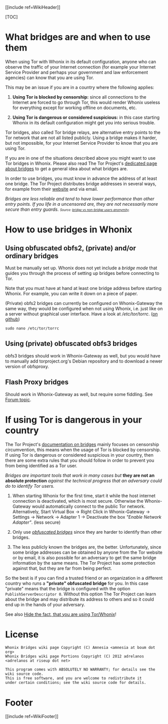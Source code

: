 [[include ref=WikiHeader]]

[TOC]

<!--
Copyright:

   Whonix Bridges wiki page Copyright (C) Amnesia <amnesia at boum dot org>
   Whonix Bridges wiki page Portions Copyright (C) 2012 adrelanos <adrelanos at riseup dot net>
   
   This program is free software; you can redistribute it and/or modify
   it under the terms of the GNU General Public License as published by
   the Free Software Foundation; either version 3 of the License, or
   (at your option) any later version.
		 
   This program is distributed in the hope that it will be useful,
   but WITHOUT ANY WARRANTY; without even the implied warranty of
   MERCHANTABILITY or FITNESS FOR A PARTICULAR PURPOSE.  See the
   GNU General Public License for more details.
	  
   You should have received a copy of the GNU General Public License
   along with this program; if not, write to:

	Free Software Foundation, Inc. 
	51 Franklin St, Fifth Floor
	Boston, MA 02110-1301, USA.

On Debian GNU/Linux systems, the complete text of the GNU General Public
License can be found in the /usr/share/common-licenses' directory.

The complete text of the GNU General Public License can also be found online on gnu.org <https://www.gnu.org/licenses/gpl.html>, in Whonix virtual machine images in /usr/share/common-licenses/GPL-3 file or in Whonix wiki on <https://sourceforge.net/p/whonix/wiki/GPLv3/>.
-->

<!--
This wiki page is a fork of the Tails Tor Bridge Mode page, from this exact source <http://git.immerda.ch/?p=amnesia.git;a=blob;f=wiki/src/doc/first_steps/startup_options/bridge_mode.mdwn;hb=b4c1868fc9d59b6a1cb6d0e956ece5c92059c653>.
-->

What bridges are and when to use them
=====================================

When using Tor with Whonix in its default configuration, anyone who can observe the traffic of your Internet connection (for example your Internet Service Provider and perhaps your government and law enforcement agencies) can know that you are using Tor.

This may be an issue if you are in a country where the following
applies:

1. **Using Tor is blocked by censorship:** since all connections to the Internet are forced to go through Tor, this would render Whonix useless for everything except for working offline on documents, etc.

2. **Using Tor is dangerous or considered suspicious:** in this case starting Whonix in its default configuration might get you into serious trouble.

Tor bridges, also called Tor bridge relays, are alternative entry points to the Tor network that are not all listed publicly. Using a bridge makes it harder, but not impossible, for your Internet Service Provider to know that you are using Tor.

If you are in one of the situations described above you might want to use Tor bridges in Whonix. Please also read The Tor Project's [dedicated page about bridges](https://www.torproject.org/docs/bridges) to get a general idea about what bridges are.

In order to use bridges, you must know in advance the address of at least one bridge. The Tor Project distributes bridge addresses in several ways, for example from their [website](https://bridges.torproject.org/) and via email.

*Bridges are less reliable and tend to have lower performance than other entry points. If you life in a uncensored are, they are not necessarily more secure than entry guards.* <font size="-3">*Source: [bridge vs non-bridge users anonymity](https://trac.torproject.org/projects/tor/wiki/doc/TorFAQ#bridgevsnon-bridgeusersanonymity).*</font>

How to use bridges in Whonix
============================

## Using obfuscated obfs2, (private) and/or ordinary bridges

Must be manually set up. Whonix does not yet include a *bridge mode* that guides you through the process of setting up bridges before connecting to Tor.

Note that you must have at hand at least one bridge address before starting Whonix. For example, you can write it down on a piece of paper.

(Private) obfs2 bridges can currently be configured on Whonix-Gateway the same way, they would be configured when not using Whonix, i.e. just like on a server without graphical user interface. Have a look at */etc/tor/torrc*. ([on github](https://github.com/adrelanos/Whonix/blob/stable/whonix_gateway/etc/tor/torrc))

    sudo nano /etc/tor/torrc

## Using (private) obfuscated obfs3 bridges

obfs3 bridges should work in Whonix-Gateway as well, but you would have to manually add torproject.org's Debian repository and to download a newer version of obfsproxy.

## Flash Proxy bridges

Should work in Whonix-Gateway as well, but require some fiddling. See [Forum topic](https://sourceforge.net/p/whonix/discussion/general/thread/729ba238/).

If using Tor is dangerous in your country
=========================================

The Tor Project's [documentation on bridges](https://www.torproject.org/docs/bridges) mainly focuses on censorship circumvention, this means when the usage of Tor is blocked by censorship. If using Tor is dangerous or considered suspicious in your country, then there are some extra rules that you should follow in order to prevent you from being identified as a Tor user.

*Bridges are important tools that work in many cases but* **they are not an absolute protection** *against the technical progress that an adversary could do to identify Tor users.*

1. When starting Whonix for the first time, start it while the host internet connection is deactivated, which is most secure. Otherwise the Whonix-Gateway would automatically connect to the public Tor network. Alternatively, Start Virtual Box -> Right Click in Whonix-Gateway -> Settings -> Network -> Adapter 1 -> Deactivate the box *"Enable Network Adapter"*. (less secure)

2. Only use [*obfuscated bridges*](https://www.torproject.org/docs/bridges#PluggableTransports) since they are harder to identify than other bridges.

3. The less publicly known the bridges are, the better. Unfortunately, since some bridge addresses can be obtained by anyone from the Tor website or by email, it is also possible for an adversary to get the same bridge information by the same means. The Tor Project has some protection against that, but they are far from being perfect.

So the best is if you can find a trusted friend or an organization in a different country who runs a **"private" obfuscated bridge** for you. In this case "private" means that the bridge is configured with the option `PublishServerDescriptor 0`. Without this option The Tor Project can learn about the bridge and may distribute its address to others and so it could end up in the hands of your adversary.

See also [Hide the fact, that you are using Tor/Whonix](https://sourceforge.net/p/whonix/wiki/Hide%20Tor%20and%20Whonix%20from%20your%20ISP/)!

# License #
    Whonix Bridges wiki page Copyright (C) Amnesia <amnesia at boum dot org>
    Whonix Bridges wiki page Portions Copyright (C) 2012 adrelanos <adrelanos at riseup dot net>
    
    This program comes with ABSOLUTELY NO WARRANTY; for details see the wiki source code.
    This is free software, and you are welcome to redistribute it
    under certain conditions; see the wiki source code for details.

# Footer #
[[include ref=WikiFooter]]